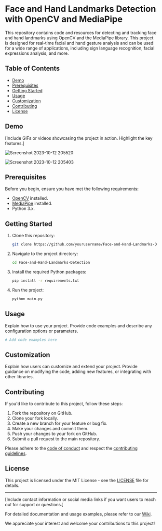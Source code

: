 # Face and Hand Landmarks Detection  with OpenCV and MediaPipe

This repository contains code and resources for detecting and tracking face and hand landmarks using OpenCV and the MediaPipe library. This project is designed for real-time facial and hand gesture analysis and can be used for a wide range of applications, including sign language recognition, facial expressions analysis, and more.

## Table of Contents

- [Demo](#demo)
- [Prerequisites](#prerequisites)
- [Getting Started](#getting-started)
- [Usage](#usage)
- [Customization](#customization)
- [Contributing](#contributing)
- [License](#license)

## Demo

[Include GIFs or videos showcasing the project in action. Highlight the key features.]

 ![Screenshot 2023-10-12 205520](https://github.com/Methilesh/Face-and-Hand-Landmarks-Detection-/assets/141352214/5a814874-125e-4489-90c0-1477c3a955a2)

![Screenshot 2023-10-12 205403](https://github.com/Methilesh/Face-and-Hand-Landmarks-Detection-/assets/141352214/6c3b8bbf-d617-4062-be0d-fd7c3e252f28)

## Prerequisites

Before you begin, ensure you have met the following requirements:

- [OpenCV](https://opencv.org/) installed.
- [MediaPipe](https://mediapipe.dev/) installed.
- Python 3.x.

## Getting Started

1. Clone this repository:

   ```bash
   git clone https://github.com/yourusername/Face-and-Hand-Landmarks-Detection.git
   ```

2. Navigate to the project directory:

   ```bash
   cd Face-and-Hand-Landmarks-Detection
   ```

3. Install the required Python packages:

   ```bash
   pip install -r requirements.txt
   ```

4. Run the project:

   ```bash
   python main.py
   ```

## Usage

Explain how to use your project. Provide code examples and describe any configuration options or parameters.

```python
# Add code examples here
```

## Customization

Explain how users can customize and extend your project. Provide guidance on modifying the code, adding new features, or integrating with other libraries.

## Contributing

If you'd like to contribute to this project, follow these steps:

1. Fork the repository on GitHub.
2. Clone your fork locally.
3. Create a new branch for your feature or bug fix.
4. Make your changes and commit them.
5. Push your changes to your fork on GitHub.
6. Submit a pull request to the main repository.

Please adhere to the [code of conduct](CODE_OF_CONDUCT.md) and respect the [contributing guidelines](CONTRIBUTING.md).

## License

This project is licensed under the MIT License - see the [LICENSE](LICENSE) file for details.

---

[Include contact information or social media links if you want users to reach out for support or questions.]

For detailed documentation and usage examples, please refer to our [Wiki](https://github.com/yourusername/Face-and-Hand-Landmarks-Detection/wiki).

We appreciate your interest and welcome your contributions to this project!



